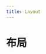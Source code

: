 ```yaml
---
title: Layout
---
```

# 布局

<ClientOnly>
  <layout-demos></layout-demos>
</ClientOnly>

<ClientOnly>
  <layout-demos-2></layout-demos-2>
</ClientOnly>

<ClientOnly>
  <layout-demos-3></layout-demos-3>
</ClientOnly>